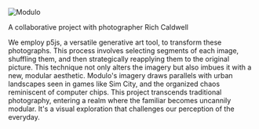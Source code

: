 ![Modulo](https://images.squarespace-cdn.com/content/v1/637d087cfeae7764854916c4/bd1c1c29-63f7-4b45-9516-e3a94f4de311/Picture+only+MODULO.png?format=500w)

A collaborative project with photographer Rich Caldwell

We employ p5js, a versatile generative art tool, to transform these photographs. This process involves selecting segments of each image, shuffling them, and then strategically reapplying them to the original picture. This technique not only alters the imagery but also imbues it with a new, modular aesthetic.
Modulo's imagery draws parallels with urban landscapes seen in games like Sim City, and the organized chaos reminiscent of computer chips. This project transcends traditional photography, entering a realm where the familiar becomes uncannily modular. It's a visual exploration that challenges our perception of the everyday.
